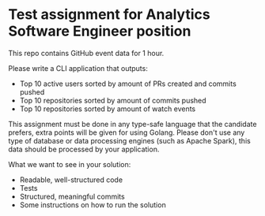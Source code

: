 # Test assignment for Analytics Software Engineer position

This repo contains GitHub event data for 1 hour.

Please write a CLI application that outputs:

- Top 10 active users sorted by amount of PRs created and commits pushed
- Top 10 repositories sorted by amount of commits pushed
- Top 10 repositories sorted by amount of watch events

This assignment must be done in any type-safe language that the candidate prefers, extra points will be given for using Golang.
Please don't use any type of database or data processing engines (such as Apache Spark), this data should be processed by your application.

What we want to see in your solution:

- Readable, well-structured code
- Tests
- Structured, meaningful commits
- Some instructions on how to run the solution

